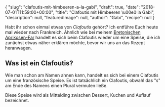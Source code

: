 {
    "slug": "clafoutis-mit-himbeeren-a-la-gabi",
    "draft": true,
    "date": "2018-07-01T11:59:00+00:00",
    "title": "Clafoutis mit Himbeeren \u00e0 la Gabi",
    "description": null,
    "featuredImage": null,
    "author": "Gabi",
    "recipe": null
}

Habt ihr schon einmal etwas von *Clafoutis* gehört? Ich entführe Euch heute mal wieder nach Frankreich. Ähnlich wie bei meinem [Bretonischen Aprikosen-Far](http://https://kochfokus.de/artikel/bretonischer-aprikosen-far/ "Bretonischen Aprikosen-Far") handelt es sich beim Clafoutis wieder um eine Speise, die ich zunächst etwas näher erklären möchte, bevor wir uns an das Rezept  heranwagen.

## Was ist ein Clafoutis?

Wie man schon am Namen ahnen kann, handelt es sich bei einem Clafoutis um eine französische Speise. Es ist tatsächlich ein Clafoutis, obwahl das "s" am Ende des Namens einen Plural vermuten ließe.

Diese Speise wird als Mittelding zwischen Dessert, Kuchen und Auflauf bezeichnet.
